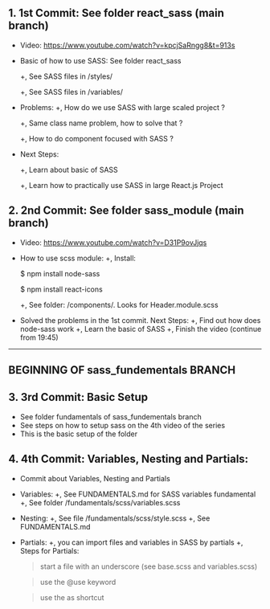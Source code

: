 ## 1. 1st Commit: See folder react_sass (main branch)

- Video: https://www.youtube.com/watch?v=kpcjSaRngg8&t=913s

- Basic of how to use SASS: See folder react_sass

  +, See SASS files in /styles/

  +, See SASS files in /variables/

- Problems:
  +, How do we use SASS with large scaled project ?

  +, Same class name problem, how to solve that ?

  +, How to do component focused with SASS ?

- Next Steps:

  +, Learn about basic of SASS

  +, Learn how to practically use SASS in large React.js Project

## 2. 2nd Commit: See folder sass_module (main branch)

- Video:
  https://www.youtube.com/watch?v=D31P9ovJjqs

- How to use scss module:
  +, Install:

  $ npm install node-sass

  $ npm install react-icons

  +, See folder: /components/. Looks for Header.module.scss

- Solved the problems in the 1st commit. Next Steps:
  +, Find out how does node-sass work
  +, Learn the basic of SASS
  +, Finish the video (continue from 19:45)

---

## BEGINNING OF sass_fundementals BRANCH

## 3. 3rd Commit: Basic Setup

- See folder fundamentals of sass_fundementals branch
- See steps on how to setup sass on the 4th video of the series
- This is the basic setup of the folder

## 4. 4th Commit: Variables, Nesting and Partials:

- Commit about Variables, Nesting and Partials

- Variables:
  +, See FUNDAMENTALS.md for SASS variables fundamental
  +, See folder /fundamentals/scss/variables.scss

- Nesting:
  +, See file /fundamentals/scss/style.scss
  +, See FUNDAMENTALS.md

- Partials:
  +, you can import files and variables in SASS by partials
  +, Steps for Partials:

  > start a file with an underscore (see base.scss and variables.scss)

  > use the @use keyword

  > use the as shortcut
